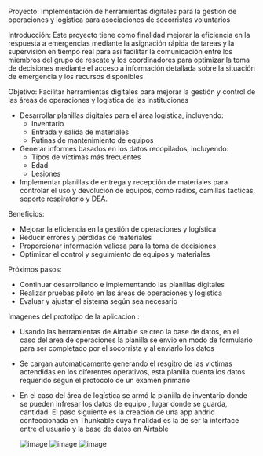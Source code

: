 Proyecto: Implementación de herramientas digitales para la gestión de operaciones y logística para asociaciones de socorristas voluntarios 

Introducción: Este proyecto tiene como finalidad mejorar la eficiencia en la respuesta a emergencias mediante la asignación rápida de tareas y la supervisión en tiempo real para así facilitar la comunicación entre los miembros del grupo de rescate y los coordinadores para optimizar la toma de decisiones mediante el acceso a información detallada sobre la situación de emergencia y los recursos disponibles.

Objetivo: Facilitar herramientas digitales para mejorar la gestión y control de las áreas de operaciones y logística de las instituciones

- Desarrollar planillas digitales para el área logística, incluyendo:
    - Inventario
    - Entrada y salida de materiales
    - Rutinas de mantenimiento de equipos
- Generar informes basados en los datos recopilados, incluyendo:
    - Tipos de víctimas más frecuentes
    - Edad
    - Lesiones
- Implementar planillas de entrega y recepción de materiales para controlar el uso y devolución de equipos, como radios, camillas tacticas, soporte respiratorio y DEA.

Beneficios:

- Mejorar la eficiencia en la gestión de operaciones y logística
- Reducir errores y pérdidas de materiales
- Proporcionar información valiosa para la toma de decisiones
- Optimizar el control y seguimiento de equipos y materiales

Próximos pasos:

- Continuar desarrollando e implementando las planillas digitales
- Realizar pruebas piloto en las áreas de operaciones y logística
- Evaluar y ajustar el sistema según sea necesario

Imagenes del prototipo de la aplicacion :

- Usando las herramientas de Airtable se creo la base de datos, en el caso del area de operaciones la planilla se envio en modo de formulario para ser completado por el socorrista y al enviarlo los datos
- Se cargan automaticamente generando el resgitro de las victimas actendidas en los diferentes operativos, esta planilla cuenta los datos requerido segun el protocolo de un examen primario
- En el caso del área de logística se armó la planilla de inventario donde se pueden infresar los datos de equipo , lugar donde se guarda, cantidad.
  El paso siguiente es la creación de una app andrid confeccionada en Thunkable cuya finalidad es la de ser la interface entre el usuario y la base de datos en Airtable


  ![image](https://github.com/user-attachments/assets/c5a0147d-c74e-4e60-8518-2a9247ca24ee)
  ![image](https://github.com/user-attachments/assets/b3361ecd-fd76-4931-9920-c002474343de)
  ![image](https://github.com/user-attachments/assets/9a55dca8-47b5-4cc0-8be1-f2b655dfe49f)
  


